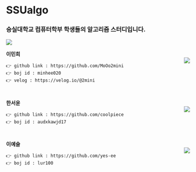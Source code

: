 # SSUalgo

### 숭실대학교 컴퓨터학부 학생들의 알고리즘 스터디입니다.
<img src="https://img.shields.io/badge/c++-00599C?style=flat-square&logo=c%2B%2B&logoColor=white"/></a>

**이민희**   
<img align='right' src="http://mazassumnida.wtf/api/v2/generate_badge?boj=minhee020">
```
👉 github link : https://github.com/MoOo2mini    
👉 boj id : minhee020 
👉 velog : https://velog.io/@2mini   
```
#     
**한서윤**   
<img align='right' src="http://mazassumnida.wtf/api/v2/generate_badge?boj=audxkawjd17">

```
👉 github link : https://github.com/coolpiece
👉 boj id : audxkawjd17
```
# 
**이예슬**   
<img align='right' src="http://mazassumnida.wtf/api/v2/generate_badge?boj=lur100">

```
👉 github link : https://github.com/yes-ee
👉 boj id : lur100
```
# 
